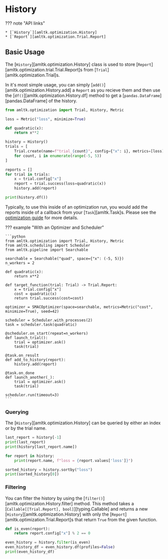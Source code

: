 # History
??? note "API links"

    * [`History`][amltk.optimization.History]
    * [`Report`][amltk.optimization.Trial.Report]

## Basic Usage
The [`History`][amltk.optimization.History] class is used to store
[`Report`][amltk.optimization.trial.Trial.Report]s from [`Trial`][amltk.optimization.Trial]s.

In it's most simple usage, you can simply [`add()`][amltk.optimization.History.add]
a `Report` as you recieve them and then use the [`df()`][amltk.optimization.History.df]
method to get a [`pandas.DataFrame`][pandas.DataFrame] of the history.

```python exec="true" source="material-block" result="python" title="Reference History" session="ref-history"
from amltk.optimization import Trial, History, Metric

loss = Metric("loss", minimize=True)

def quadratic(x):
    return x**2

history = History()
trials = [
    Trial.create(name=f"trial_{count}", config={"x": i}, metrics=[loss])
    for count, i in enumerate(range(-5, 5))
]

reports = []
for trial in trials:
    x = trial.config["x"]
    report = trial.success(loss=quadratic(x))
    history.add(report)

print(history.df())
```

Typically, to use this inside of an optimization run, you would add the reports inside
of a callback from your [`Task`][amltk.Task]s. Please
see the [optimization guide](../../guides/optimization.md) for more details.

??? example "With an Optimizer and Scheduler"

    ```python
    from amltk.optimization import Trial, History, Metric
    from amltk.scheduling import Scheduler
    from amltk.pipeline import Searchable

    searchable = Searchable("quad", space={"x": (-5, 5)})
    n_workers = 2

    def quadratic(x):
        return x**2

    def target_function(trial: Trial) -> Trial.Report:
        x = trial.config["x"]
        cost = quadratic(x)
        return trial.success(cost=cost)

    optimizer = SMACOptimizer(space=searchable, metrics=Metric("cost", minimize=True), seed=42)

    scheduler = Scheduler.with_processes(2)
    task = scheduler.task(quadratic)

    @scheduler.on_start(repeat=n_workers)
    def launch_trial():
        trial = optimizer.ask()
        task(trial)

    @task.on_result
    def add_to_history(report):
        history.add(report)

    @task.on_done
    def launch_another(_):
        trial = optimizer.ask()
        task(trial)

    scheduler.run(timeout=3)
    ```

### Querying
The [`History`][amltk.optimization.History] can be queried by either
an index or by the trial name.

```python exec="true" source="material-block" result="python" title="History Querying [str]" session="ref-history"
last_report = history[-1]
print(last_report)
print(history[last_report.name])
```

```python exec="true" source="material-block" result="python" session="ref-history"
for report in history:
    print(report.name, f"loss = {report.values['loss']}")
```

```python exec="true" source="material-block" result="python" session="ref-history"
sorted_history = history.sortby("loss")
print(sorted_history[0])
```

### Filtering
You can filter the history by using the [`filter()`][amltk.optimization.History.filter]
method. This method takes a [`Callable[[Trial.Report], bool]`][typing.Callable]
and returns a new [`History`][amltk.optimization.History] with only the
[`Report`][amltk.optimization.Trial.Report]s that return `True` from the
given function.

```python exec="true" source="material-block" result="python" title="Filtering" session="ref-history"
def is_even(report):
    return report.config["x"] % 2 == 0

even_history = history.filter(is_even)
even_history_df = even_history.df(profiles=False)
print(even_history_df)
```
